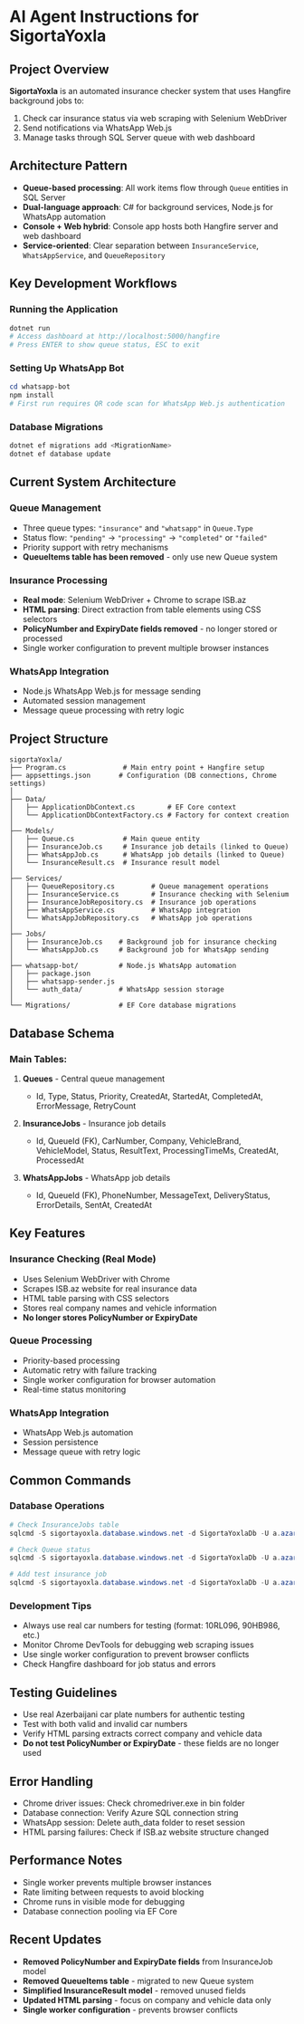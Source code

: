 # AI Agent Instructions for SigortaYoxla

## Project Overview
**SigortaYoxla** is an automated insurance checker system that uses Hangfire background jobs to:
1. Check car insurance status via web scraping with Selenium WebDriver
2. Send notifications via WhatsApp Web.js
3. Manage tasks through SQL Server queue with web dashboard

## Architecture Pattern
- **Queue-based processing**: All work items flow through `Queue` entities in SQL Server
- **Dual-language approach**: C# for background services, Node.js for WhatsApp automation
- **Console + Web hybrid**: Console app hosts both Hangfire server and web dashboard
- **Service-oriented**: Clear separation between `InsuranceService`, `WhatsAppService`, and `QueueRepository`

## Key Development Workflows

### Running the Application
```powershell
dotnet run
# Access dashboard at http://localhost:5000/hangfire
# Press ENTER to show queue status, ESC to exit
```

### Setting Up WhatsApp Bot
```powershell
cd whatsapp-bot
npm install
# First run requires QR code scan for WhatsApp Web.js authentication
```

### Database Migrations
```powershell
dotnet ef migrations add <MigrationName>
dotnet ef database update
```

## Current System Architecture

### Queue Management
- Three queue types: `"insurance"` and `"whatsapp"` in `Queue.Type`
- Status flow: `"pending"` → `"processing"` → `"completed"` or `"failed"`
- Priority support with retry mechanisms
- **QueueItems table has been removed** - only use new Queue system

### Insurance Processing
- **Real mode**: Selenium WebDriver + Chrome to scrape ISB.az
- **HTML parsing**: Direct extraction from table elements using CSS selectors
- **PolicyNumber and ExpiryDate fields removed** - no longer stored or processed
- Single worker configuration to prevent multiple browser instances

### WhatsApp Integration
- Node.js WhatsApp Web.js for message sending
- Automated session management
- Message queue processing with retry logic

## Project Structure
```
sigortaYoxla/
├── Program.cs              # Main entry point + Hangfire setup
├── appsettings.json       # Configuration (DB connections, Chrome settings)
│
├── Data/
│   ├── ApplicationDbContext.cs        # EF Core context  
│   └── ApplicationDbContextFactory.cs # Factory for context creation
│
├── Models/
│   ├── Queue.cs            # Main queue entity
│   ├── InsuranceJob.cs     # Insurance job details (linked to Queue)
│   ├── WhatsAppJob.cs      # WhatsApp job details (linked to Queue)
│   └── InsuranceResult.cs  # Insurance result model
│
├── Services/
│   ├── QueueRepository.cs         # Queue management operations
│   ├── InsuranceService.cs        # Insurance checking with Selenium
│   ├── InsuranceJobRepository.cs  # Insurance job operations
│   ├── WhatsAppService.cs         # WhatsApp integration
│   └── WhatsAppJobRepository.cs   # WhatsApp job operations
│
├── Jobs/
│   ├── InsuranceJob.cs    # Background job for insurance checking
│   └── WhatsAppJob.cs     # Background job for WhatsApp sending
│
├── whatsapp-bot/          # Node.js WhatsApp automation
│   ├── package.json
│   ├── whatsapp-sender.js
│   └── auth_data/         # WhatsApp session storage
│
└── Migrations/            # EF Core database migrations
```

## Database Schema

### Main Tables:
1. **Queues** - Central queue management
   - Id, Type, Status, Priority, CreatedAt, StartedAt, CompletedAt, ErrorMessage, RetryCount

2. **InsuranceJobs** - Insurance job details
   - Id, QueueId (FK), CarNumber, Company, VehicleBrand, VehicleModel, Status, ResultText, ProcessingTimeMs, CreatedAt, ProcessedAt

3. **WhatsAppJobs** - WhatsApp job details  
   - Id, QueueId (FK), PhoneNumber, MessageText, DeliveryStatus, ErrorDetails, SentAt, CreatedAt

## Key Features

### Insurance Checking (Real Mode)
- Uses Selenium WebDriver with Chrome
- Scrapes ISB.az website for real insurance data
- HTML table parsing with CSS selectors
- Stores real company names and vehicle information
- **No longer stores PolicyNumber or ExpiryDate**

### Queue Processing
- Priority-based processing
- Automatic retry with failure tracking
- Single worker configuration for browser automation
- Real-time status monitoring

### WhatsApp Integration
- WhatsApp Web.js automation
- Session persistence
- Message queue with retry logic

## Common Commands

### Database Operations
```powershell
# Check InsuranceJobs table
sqlcmd -S sigortayoxla.database.windows.net -d SigortaYoxlaDb -U a.azar1988 -P "54EhP6.G@RKcp8#" -Q "SELECT TOP 5 CarNumber, Company, VehicleBrand, VehicleModel, Status, CreatedAt FROM InsuranceJobs ORDER BY CreatedAt DESC"

# Check Queue status
sqlcmd -S sigortayoxla.database.windows.net -d SigortaYoxlaDb -U a.azar1988 -P "54EhP6.G@RKcp8#" -Q "SELECT Type, Status, COUNT(*) as Count FROM Queues GROUP BY Type, Status"

# Add test insurance job
sqlcmd -S sigortayoxla.database.windows.net -d SigortaYoxlaDb -U a.azar1988 -P "54EhP6.G@RKcp8#" -Q "INSERT INTO Queues (Type, Status, Priority) VALUES ('insurance', 'pending', 1); DECLARE @QueueId INT = SCOPE_IDENTITY(); INSERT INTO InsuranceJobs (QueueId, CarNumber, Status) VALUES (@QueueId, '10RL096', 'pending');"
```

### Development Tips
- Always use real car numbers for testing (format: 10RL096, 90HB986, etc.)
- Monitor Chrome DevTools for debugging web scraping issues
- Use single worker configuration to prevent browser conflicts
- Check Hangfire dashboard for job status and errors

## Testing Guidelines
- Use real Azerbaijani car plate numbers for authentic testing
- Test with both valid and invalid car numbers
- Verify HTML parsing extracts correct company and vehicle data
- **Do not test PolicyNumber or ExpiryDate** - these fields are no longer used

## Error Handling
- Chrome driver issues: Check chromedriver.exe in bin folder
- Database connection: Verify Azure SQL connection string
- WhatsApp session: Delete auth_data folder to reset session
- HTML parsing failures: Check if ISB.az website structure changed

## Performance Notes
- Single worker prevents multiple browser instances
- Rate limiting between requests to avoid blocking
- Chrome runs in visible mode for debugging
- Database connection pooling via EF Core

## Recent Updates
- **Removed PolicyNumber and ExpiryDate fields** from InsuranceJob model
- **Removed QueueItems table** - migrated to new Queue system
- **Simplified InsuranceResult model** - removed unused fields
- **Updated HTML parsing** - focus on company and vehicle data only
- **Single worker configuration** - prevents browser conflicts
